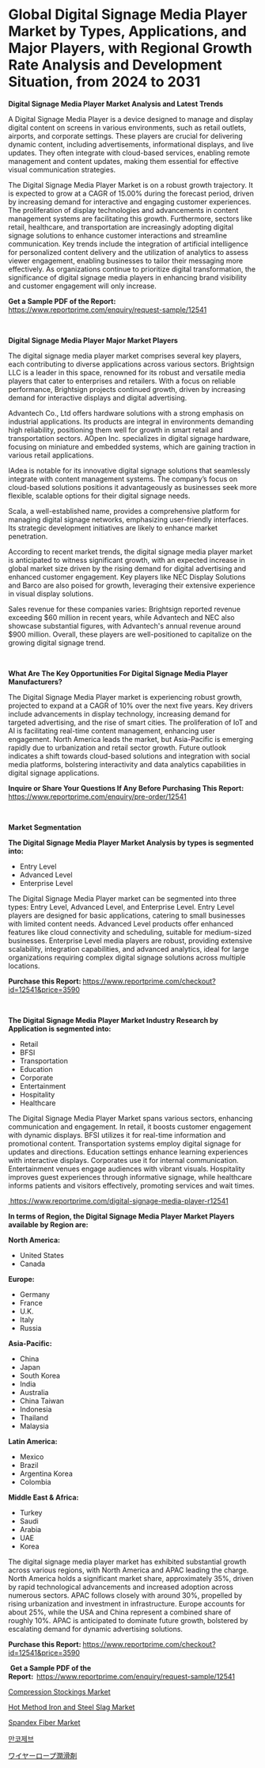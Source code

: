 <p><h1>Global Digital Signage Media Player Market by Types, Applications, and Major Players, with Regional Growth Rate Analysis and Development Situation, from 2024 to 2031</h1></p><p><strong>Digital Signage Media Player Market Analysis and Latest Trends</strong></p>
<p><p>A Digital Signage Media Player is a device designed to manage and display digital content on screens in various environments, such as retail outlets, airports, and corporate settings. These players are crucial for delivering dynamic content, including advertisements, informational displays, and live updates. They often integrate with cloud-based services, enabling remote management and content updates, making them essential for effective visual communication strategies.</p><p>The Digital Signage Media Player Market is on a robust growth trajectory. It is expected to grow at a CAGR of 15.00% during the forecast period, driven by increasing demand for interactive and engaging customer experiences. The proliferation of display technologies and advancements in content management systems are facilitating this growth. Furthermore, sectors like retail, healthcare, and transportation are increasingly adopting digital signage solutions to enhance customer interactions and streamline communication. Key trends include the integration of artificial intelligence for personalized content delivery and the utilization of analytics to assess viewer engagement, enabling businesses to tailor their messaging more effectively. As organizations continue to prioritize digital transformation, the significance of digital signage media players in enhancing brand visibility and customer engagement will only increase.</p></p>
<p><strong>Get a Sample PDF of the Report:&nbsp;</strong> <a href="https://www.reportprime.com/enquiry/request-sample/12541">https://www.reportprime.com/enquiry/request-sample/12541</a></p>
<p>&nbsp;</p>
<p><strong>Digital Signage Media Player Major Market Players</strong></p>
<p><p>The digital signage media player market comprises several key players, each contributing to diverse applications across various sectors. Brightsign LLC is a leader in this space, renowned for its robust and versatile media players that cater to enterprises and retailers. With a focus on reliable performance, Brightsign projects continued growth, driven by increasing demand for interactive displays and digital advertising.</p><p>Advantech Co., Ltd offers hardware solutions with a strong emphasis on industrial applications. Its products are integral in environments demanding high reliability, positioning them well for growth in smart retail and transportation sectors. AOpen Inc. specializes in digital signage hardware, focusing on miniature and embedded systems, which are gaining traction in various retail applications.</p><p>IAdea is notable for its innovative digital signage solutions that seamlessly integrate with content management systems. The company’s focus on cloud-based solutions positions it advantageously as businesses seek more flexible, scalable options for their digital signage needs.</p><p>Scala, a well-established name, provides a comprehensive platform for managing digital signage networks, emphasizing user-friendly interfaces. Its strategic development initiatives are likely to enhance market penetration.</p><p>According to recent market trends, the digital signage media player market is anticipated to witness significant growth, with an expected increase in global market size driven by the rising demand for digital advertising and enhanced customer engagement. Key players like NEC Display Solutions and Barco are also poised for growth, leveraging their extensive experience in visual display solutions.</p><p>Sales revenue for these companies varies: Brightsign reported revenue exceeding $60 million in recent years, while Advantech and NEC also showcase substantial figures, with Advantech's annual revenue around $900 million. Overall, these players are well-positioned to capitalize on the growing digital signage trend.</p></p>
<p>&nbsp;</p>
<p><strong>What Are The Key Opportunities For Digital Signage Media Player Manufacturers?</strong></p>
<p><p>The Digital Signage Media Player market is experiencing robust growth, projected to expand at a CAGR of 10% over the next five years. Key drivers include advancements in display technology, increasing demand for targeted advertising, and the rise of smart cities. The proliferation of IoT and AI is facilitating real-time content management, enhancing user engagement. North America leads the market, but Asia-Pacific is emerging rapidly due to urbanization and retail sector growth. Future outlook indicates a shift towards cloud-based solutions and integration with social media platforms, bolstering interactivity and data analytics capabilities in digital signage applications.</p></p>
<p><strong>Inquire or Share Your Questions If Any Before Purchasing This Report:</strong> <a href="https://www.reportprime.com/enquiry/pre-order/12541">https://www.reportprime.com/enquiry/pre-order/12541</a></p>
<p>&nbsp;</p>
<p><strong>Market Segmentation</strong></p>
<p><strong>The Digital Signage Media Player Market Analysis by types is segmented into:</strong></p>
<p><ul><li>Entry Level</li><li>Advanced Level</li><li>Enterprise Level</li></ul></p>
<p><p>The Digital Signage Media Player market can be segmented into three types: Entry Level, Advanced Level, and Enterprise Level. Entry Level players are designed for basic applications, catering to small businesses with limited content needs. Advanced Level products offer enhanced features like cloud connectivity and scheduling, suitable for medium-sized businesses. Enterprise Level media players are robust, providing extensive scalability, integration capabilities, and advanced analytics, ideal for large organizations requiring complex digital signage solutions across multiple locations.</p></p>
<p><strong>Purchase this Report:&nbsp;</strong><a href="https://www.reportprime.com/checkout?id=12541&price=3590">https://www.reportprime.com/checkout?id=12541&price=3590</a></p>
<p>&nbsp;</p>
<p><strong>The Digital Signage Media Player Market Industry Research by Application is segmented into:</strong></p>
<p><ul><li>Retail</li><li>BFSI</li><li>Transportation</li><li>Education</li><li>Corporate</li><li>Entertainment</li><li>Hospitality</li><li>Healthcare</li></ul></p>
<p><p>The Digital Signage Media Player Market spans various sectors, enhancing communication and engagement. In retail, it boosts customer engagement with dynamic displays. BFSI utilizes it for real-time information and promotional content. Transportation systems employ digital signage for updates and directions. Education settings enhance learning experiences with interactive displays. Corporates use it for internal communication. Entertainment venues engage audiences with vibrant visuals. Hospitality improves guest experiences through informative signage, while healthcare informs patients and visitors effectively, promoting services and wait times.</p></p>
<p><a href="https://www.reportprime.com/digital-signage-media-player-r12541">&nbsp;https://www.reportprime.com/digital-signage-media-player-r12541</a></p>
<p><strong>In terms of Region, the Digital Signage Media Player Market Players available by Region are:</strong></p>
<p>
    <p> <strong> North America: </strong>
        <ul>
            <li>United States</li>
            <li>Canada</li>
        </ul>
        </p> 
    <p> <strong> Europe: </strong>
        <ul>
            <li>Germany</li>
            <li>France</li>
            <li>U.K.</li>
            <li>Italy</li>
            <li>Russia</li>
        </ul>
        </p> 
    <p> <strong> Asia-Pacific: </strong>
        <ul>
            <li>China</li>
            <li>Japan</li>
            <li>South Korea</li>
            <li>India</li>
            <li>Australia</li>
            <li>China Taiwan</li>
            <li>Indonesia</li>
            <li>Thailand</li>
            <li>Malaysia</li>
        </ul>
        </p> 
    <p> <strong> Latin America: </strong>
        <ul>
            <li>Mexico</li>
            <li>Brazil</li>
            <li>Argentina Korea</li>
            <li>Colombia</li>
        </ul>
        </p> 
    <p> <strong> Middle East & Africa: </strong>
        <ul>
            <li>Turkey</li>
            <li>Saudi</li>
            <li>Arabia</li>
            <li>UAE</li>
            <li>Korea</li>
        </ul>
    </p>
    </p>
<p><p>The digital signage media player market has exhibited substantial growth across various regions, with North America and APAC leading the charge. North America holds a significant market share, approximately 35%, driven by rapid technological advancements and increased adoption across numerous sectors. APAC follows closely with around 30%, propelled by rising urbanization and investment in infrastructure. Europe accounts for about 25%, while the USA and China represent a combined share of roughly 10%. APAC is anticipated to dominate future growth, bolstered by escalating demand for dynamic advertising solutions.</p></p>
<p><strong>Purchase this Report: </strong><a href="https://www.reportprime.com/checkout?id=12541&price=3590">https://www.reportprime.com/checkout?id=12541&price=3590</a></p>
<p>&nbsp;<strong>Get a Sample PDF of the Report:&nbsp;&nbsp;</strong><a href="https://www.reportprime.com/enquiry/request-sample/12541">https://www.reportprime.com/enquiry/request-sample/12541</a></p>
<p><strong></strong></p>
<p><p><a href="https://www.linkedin.com/pulse/comprehensive-analysis-global-compression-stockings-market-growth-jycqe?trackingId=oNcWyxRWQXyyDBxhUoptOg%3D%3D">Compression Stockings Market</a></p><p><a href="https://issuu.com/reportprime-2/docs/hot-method-iron-and-steel-slag-mark_0901c573f6e36d">Hot Method Iron and Steel Slag Market</a></p><p><a href="https://www.linkedin.com/pulse/how-regional-global-trends-shaping-spandex-fiber-market-mz3ue?trackingId=hMV%2FaT%2FPQzuUlKKBCMWmCQ%3D%3D">Spandex Fiber Market</a></p><p><a href="https://medium.com/@fitzwjpcorke/%EB%A7%8C%EC%BD%94%EC%A0%9C%EB%B8%8C-%EC%8B%9C%EC%9E%A5-%EB%A7%A4%ED%95%91-%ED%8A%B8%EB%A0%8C%EB%93%9C-%EB%8F%84%EC%A0%84-%EA%B3%BC%EC%A0%9C-%EB%B0%8F-%EB%8F%8C%ED%8C%8C%EA%B5%AC-2024-2031-a2ae10099393">만코제브</a></p><p><a href="https://medium.com/@lavonnedefsmc/%E3%83%AF%E3%82%A4%E3%83%A4%E3%83%BC%E3%83%AD%E3%83%BC%E3%83%97%E7%94%A8%E6%BD%A4%E6%BB%91%E5%89%A4%E5%B8%82%E5%A0%B4%E3%82%92%E5%BD%A2%E4%BD%9C%E3%82%8B%E9%9D%A9%E6%96%B0%E3%81%A8%E5%B8%82%E5%A0%B4%E5%8B%95%E5%90%91%E3%81%AF%E4%BD%95%E3%81%A7%E3%81%99%E3%81%8B-9aea54890160">ワイヤーロープ潤滑剤</a></p></p>